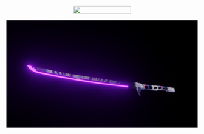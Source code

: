 <p align="center">
  <img src="https://github.com/Nizar1999/Blender-Projects/blob/master/screenshots/Banner.png" width = 55%; height=55% />
</p>

![alt text](./Projects/Thermal%20Katana/ThermalKatana.png)
